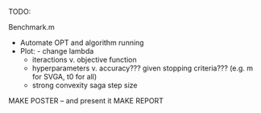 TODO:

Benchmark.m
- Automate OPT and algorithm running
- Plot:
         - change lambda
	- iteractions v. objective function
	- hyperparameters v. accuracy??? given stopping criteria??? (e.g. m for SVGA, t0 for all)
	- strong convexity saga step size
	

MAKE POSTER – and present it
MAKE REPORT